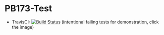 # PB173-Test
* TravisCI: [![Build Status](https://travis-ci.org/Peter-Harmann/PB173-Test.svg?branch=master)](https://travis-ci.org/Peter-Harmann/PB173-Test) (intentional failing tests for demonstration, click the image)
